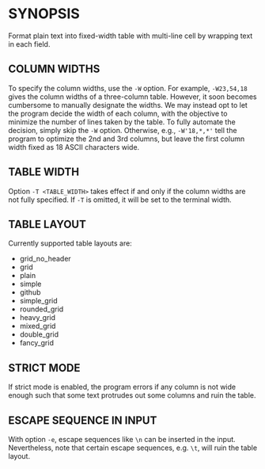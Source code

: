 # SYNOPSIS

Format plain text into fixed-width table with multi-line cell by wrapping
text in each field.

## COLUMN WIDTHS

To specify the column widths, use the `-W` option. For
example, `-W23,54,18` gives the column widths of a three-column table.
However, it soon becomes cumbersome to manually designate the widths. We
may instead opt to let the program decide the width of each column, with
the objective to minimize the number of lines taken by the table. To fully
automate the decision, simply skip the `-W` option. Otherwise, e.g.,
`-W'18,*,*'` tell the program to optimize the 2nd and 3rd columns, but
leave the first column width fixed as 18 ASCII characters wide.

## TABLE WIDTH

Option `-T <TABLE_WIDTH>` takes effect if and only if the column widths are
not fully specified. If `-T` is omitted, it will be set to the terminal
width.

## TABLE LAYOUT

Currently supported table layouts are:

- grid_no_header
- grid
- plain
- simple
- github
- simple_grid
- rounded_grid
- heavy_grid
- mixed_grid
- double_grid
- fancy_grid

## STRICT MODE

If strict mode is enabled, the program errors if any column is not wide
enough such that some text protrudes out some columns and ruin the table.

## ESCAPE SEQUENCE IN INPUT

With option `-e`, escape sequences like `\n` can be inserted in the input.
Nevertheless, note that certain escape sequences, e.g. `\t`, will ruin the table layout.
